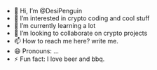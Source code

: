 - 👋 Hi, I’m @DesiPenguin
- 👀 I’m interested in crypto coding and cool stuff
- 🌱 I’m currently learning a lot
- 💞️ I’m looking to collaborate on crypto projects
- 📫 How to reach me here? write me.
- 😄 Pronouns: ...
- ⚡ Fun fact: I love beer and bbq.

<!---
DesiPenguin/DesiPenguin is a ✨ special ✨ repository because its `README.md` (this file) appears on your GitHub profile.
You can click the Preview link to take a look at your changes.
--->
